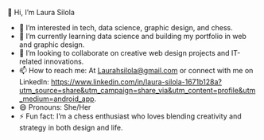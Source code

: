 👋 Hi, I’m Laura Silola 
- 👀 I’m interested in tech, data science, graphic design, and chess.  
- 🌱 I’m currently learning data science and building my portfolio in web and graphic design.  
- 💞️ I’m looking to collaborate on creative web design projects and IT-related innovations.  
- 📫 How to reach me: At Laurahsilola@gmail.com or connect with me on LinkedIn: https://www.linkedin.com/in/laura-silola-1671b128a?utm_source=share&utm_campaign=share_via&utm_content=profile&utm_medium=android_app.  
- 😄 Pronouns: She/Her  
- ⚡ Fun fact: I’m a chess enthusiast who loves blending creativity and strategy in both design and life.  
